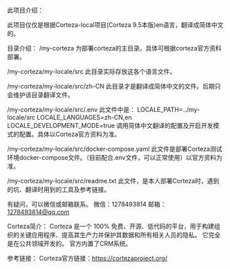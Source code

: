 此项目介绍：

此项目仅仅是根据Corteza-local项目(Corteza 9.5本版)en语言，翻译成简体中文的。

目录介绍：
/my-corteza
为部署corteza的主目录。具体可根据corteza官方资料部署。

/my-corteza/my-locale/src
此目录实际存放这各个语言文件。

/my-corteza/my-locale/src/zh-CN
此目录才是翻译成简体中文的文件。后期只会维护该目录翻译文件。

/my-corteza/my-locale/src/.env
此文件中是：
LOCALE_PATH=../my-locale/src
LOCALE_LANGUAGES=zh-CN,en
LOCALE_DEVELOPMENT_MODE=true
调用简体中文翻译的配置及开启开发模式的配置。具体以Corteza官方资料为准。

/my-corteza/my-locale/src/docker-compose.yaml
此文件是部署Corteza测试环境docker-compose文件。（目前配合.env文件，可以正常使用）以官方资料为准。

/my-corteza/my-locale/src/readme.txt
此文件，是本人部署Corteza时，遇到的坑、翻译时用到的工具及参考链接。

有疑问，可以微信或邮箱联系。
微信：1278493814
邮箱：1278493814@qq.com

Corteza简介：
Corteza 是一个 100% 免费、开源、低代码的平台，用于构建组织的关键应用程序、提高其生产力并保护其数据和所有相关人员的隐私。 它完全是在公共领域开发的。 官方内置了CRM系统。

参考链接：
Corteza官方链接：https://cortezaproject.org/

